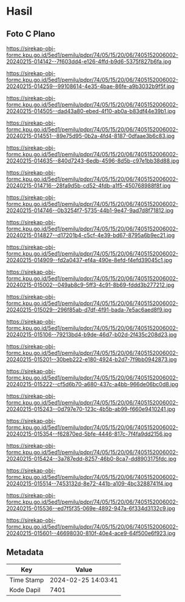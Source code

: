# Hasil

## Foto C Plano

https://sirekap-obj-formc.kpu.go.id/5ed1/pemilu/pdpr/74/05/15/20/06/7405152006002-20240215-014142--7f603dd4-e126-4ffd-b9d6-5375f827b6fa.jpg

https://sirekap-obj-formc.kpu.go.id/5ed1/pemilu/pdpr/74/05/15/20/06/7405152006002-20240215-014259--99108614-4e35-4bae-86fe-a9b3032b9f5f.jpg

https://sirekap-obj-formc.kpu.go.id/5ed1/pemilu/pdpr/74/05/15/20/06/7405152006002-20240215-014505--dad43a80-ebed-4f10-ab0a-b83df44e39b1.jpg

https://sirekap-obj-formc.kpu.go.id/5ed1/pemilu/pdpr/74/05/15/20/06/7405152006002-20240215-014551--89e75d95-0b2a-4fd4-8187-0dfaae3b6c83.jpg

https://sirekap-obj-formc.kpu.go.id/5ed1/pemilu/pdpr/74/05/15/20/06/7405152006002-20240215-014635--840d7243-6edb-4596-8d5b-c97e1bb38d88.jpg

https://sirekap-obj-formc.kpu.go.id/5ed1/pemilu/pdpr/74/05/15/20/06/7405152006002-20240215-014716--28fa9d5b-cd52-4fdb-a1f5-450768988f8f.jpg

https://sirekap-obj-formc.kpu.go.id/5ed1/pemilu/pdpr/74/05/15/20/06/7405152006002-20240215-014746--0b3254f7-5735-44b1-9e47-9ad7d8f71812.jpg

https://sirekap-obj-formc.kpu.go.id/5ed1/pemilu/pdpr/74/05/15/20/06/7405152006002-20240215-014827--d17201b4-c5cf-4e39-bd67-8795a6b9ec21.jpg

https://sirekap-obj-formc.kpu.go.id/5ed1/pemilu/pdpr/74/05/15/20/06/7405152006002-20240215-014909--fd2a0437-ef4a-490e-8efd-f4efd39045c1.jpg

https://sirekap-obj-formc.kpu.go.id/5ed1/pemilu/pdpr/74/05/15/20/06/7405152006002-20240215-015002--049ab8c9-5ff3-4c91-8b69-fddd3b277212.jpg

https://sirekap-obj-formc.kpu.go.id/5ed1/pemilu/pdpr/74/05/15/20/06/7405152006002-20240215-015029--296f85ab-d7df-4f91-bada-7e5ac6aed8f9.jpg

https://sirekap-obj-formc.kpu.go.id/5ed1/pemilu/pdpr/74/05/15/20/06/7405152006002-20240215-015106--79213bd4-b9de-46d7-b02d-2f435c208d23.jpg

https://sirekap-obj-formc.kpu.go.id/5ed1/pemilu/pdpr/74/05/15/20/06/7405152006002-20240215-015201--30beb222-e180-4924-b2d7-7f9bb0942873.jpg

https://sirekap-obj-formc.kpu.go.id/5ed1/pemilu/pdpr/74/05/15/20/06/7405152006002-20240215-015222--cf5d6b70-a680-437c-a4bb-966de06bc0d8.jpg

https://sirekap-obj-formc.kpu.go.id/5ed1/pemilu/pdpr/74/05/15/20/06/7405152006002-20240215-015243--0d797e70-123c-4b5b-ab99-f660e9410241.jpg

https://sirekap-obj-formc.kpu.go.id/5ed1/pemilu/pdpr/74/05/15/20/06/7405152006002-20240215-015354--f62870ed-5bfe-4446-817c-7f4fa9dd2156.jpg

https://sirekap-obj-formc.kpu.go.id/5ed1/pemilu/pdpr/74/05/15/20/06/7405152006002-20240215-015424--3a787edd-8257-46b0-8ca7-dd8903175fdc.jpg

https://sirekap-obj-formc.kpu.go.id/5ed1/pemilu/pdpr/74/05/15/20/06/7405152006002-20240215-015514--7453132d-8e72-441b-a109-4bc3288741f4.jpg

https://sirekap-obj-formc.kpu.go.id/5ed1/pemilu/pdpr/74/05/15/20/06/7405152006002-20240215-015536--ed7f5f35-069e-4892-947a-6f334d3132c9.jpg

https://sirekap-obj-formc.kpu.go.id/5ed1/pemilu/pdpr/74/05/15/20/06/7405152006002-20240215-015601--46698030-810f-40e4-ace9-64f500e6f923.jpg


## Metadata

| Key        | Value               |
| ---------- | ------------------- |
| Time Stamp | 2024-02-25 14:03:41 |
| Kode Dapil | 7401                |



